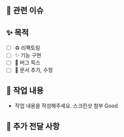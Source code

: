 ## 🚨 관련 이슈
<!-- 작성하실 때는 '#이슈 번호'를 적어주세요. 이슈 번호 링크가 생성됩니다. -->

## ✨ 목적
<!-- 어떤 종류의 이슈를 해결하신건가요? -->
- [ ] ♻️ 리팩토링
- [ ] ✨ 기능 구현
- [ ] 🐛 버그 픽스
- [ ] 📝 문서 추가, 수정

## 🔧 작업 내용
- 작업 내용을 작성해주세요. 스크린샷 첨부 Good
  
## 📢 추가 전달 사항
<!-- 리뷰어가 확인해주셔야 하는 부분, 고민되는 부분을 적어주세요. -->
